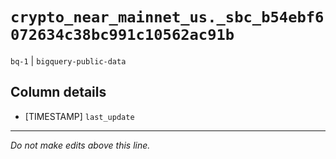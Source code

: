 # `crypto_near_mainnet_us._sbc_b54ebf6072634c38bc991c10562ac91b`
`bq-1` | `bigquery-public-data`

## Column details
* [TIMESTAMP] `last_update`

-------------------------------------------------------------------------------
*Do not make edits above this line.*
